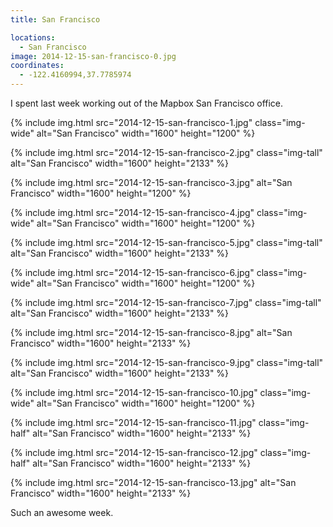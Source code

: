 ```yaml
---
title: San Francisco

locations:
  - San Francisco
image: 2014-12-15-san-francisco-0.jpg
coordinates:
  - -122.4160994,37.7785974
---
```


I spent last week working out of the Mapbox San Francisco office.

<div class="photos">

{% include img.html src="2014-12-15-san-francisco-1.jpg" class="img-wide" alt="San Francisco" width="1600" height="1200" %}

{% include img.html src="2014-12-15-san-francisco-2.jpg" class="img-tall" alt="San Francisco" width="1600" height="2133" %}

{% include img.html src="2014-12-15-san-francisco-3.jpg"  alt="San Francisco" width="1600" height="1200" %}

{% include img.html src="2014-12-15-san-francisco-4.jpg" class="img-wide" alt="San Francisco" width="1600" height="1200" %}

{% include img.html src="2014-12-15-san-francisco-5.jpg" class="img-tall" alt="San Francisco" width="1600" height="2133" %}

{% include img.html src="2014-12-15-san-francisco-6.jpg" class="img-wide" alt="San Francisco" width="1600" height="1200" %}

{% include img.html src="2014-12-15-san-francisco-7.jpg" class="img-tall" alt="San Francisco" width="1600" height="2133" %}

{% include img.html src="2014-12-15-san-francisco-8.jpg" alt="San Francisco" width="1600" height="2133" %}

{% include img.html src="2014-12-15-san-francisco-9.jpg" class="img-tall" alt="San Francisco" width="1600" height="2133" %}

{% include img.html src="2014-12-15-san-francisco-10.jpg" class="img-wide" alt="San Francisco" width="1600" height="1200" %}

{% include img.html src="2014-12-15-san-francisco-11.jpg" class="img-half" alt="San Francisco" width="1600" height="2133" %}

{% include img.html src="2014-12-15-san-francisco-12.jpg" class="img-half" alt="San Francisco" width="1600" height="2133" %}

{% include img.html src="2014-12-15-san-francisco-13.jpg" alt="San Francisco" width="1600" height="2133" %}

</div>

Such an awesome week.
